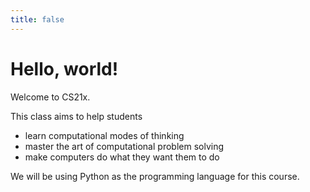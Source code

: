 ```yaml
---
title: false
---
```


# Hello, world!

Welcome to CS21x. 

This class aims to help students

* learn computational modes of thinking
* master the art of computational problem solving
* make computers do what they want them to do

We will be using Python as the programming language for this course.

<!-- <iframe src="https://www.youtube.com/embed/tZxLMIk_SaY?playlist=GAB6Gm7pTTA"></iframe> -->